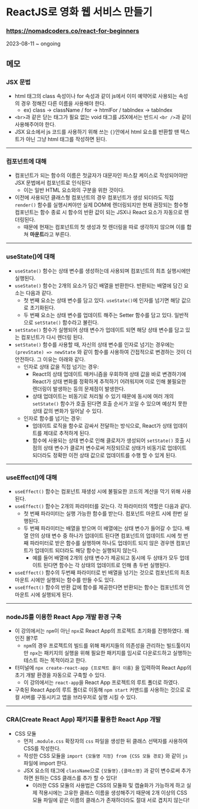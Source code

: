 # ReactJS로 영화 웹 서비스 만들기
### https://nomadcoders.co/react-for-beginners

2023-08-11 ~ ongoing

## 메모
### JSX 문법
* html 태그의 class 속성이나 for 속성과 같이 js에서 이미 예약어로 사용되는 속성의 경우 정해진 다른 이름을 사용해야 한다.
    + ex) class -> className / for -> htmlFor / tabIndex -> tabIndex
* `<br>`과 같은 닫는 태그가 필요 없는 void 태그를 JSX에서는 반드시 `<br />`과 같이 사용해주어야 한다.
* JSX 요소에서 js 코드를 사용하기 위해 쓰는 `{}`안에서 html 요소를 반환할 땐 텍스트가 아닌 그냥 html 태그를 작성하면 된다.
---
### 컴포넌트에 대해
* 컴포넌트가 되는 함수의 이름은 첫글자가 대문자인 파스칼 케이스로 작성되어야만 JSX 문법에서 컴포넌트로 인식된다
    + 이는 일반 HTML 요소와의 구분을 위한 것이다.
* 이전에 사용되던 클래스형 컴포넌트의 경우 컴포넌트가 생성 되더라도 직접 `render()` 함수를 실행시켜야만 실제 DOM에 렌더링되지만 현재 권장되는 함수형 컴포넌트는 함수 종료 시 함수의 반환 값이 되는 JSX나 React 요소가 자동으로 렌더링된다.
    + 때문에 현재는 컴포넌트의 첫 생성과 첫 렌더링을 따로 생각하지 않으며 이를 합쳐 **마운트**라고 부른다.
---
### useState()에 대해
* `useState()` 함수는 상태 변수를 생성하는데 사용되며 컴포넌트의 최초 실행시에만 실행된다.
* `useState()` 함수는 2개의 요소가 담긴 배열을 반환한다. 반환되는 배열에 담긴 요소는 다음과 같다.
    + 첫 번째 요소는 상태 변수를 담고 있다. `useState()`에 인자를 넘기면 해당 값으로 초기화된다.
    + 두 번째 요소는 상태 변수를 업데이트 해주는 Setter 함수를 담고 있다. 일반적으로 `setState()` 함수라고 불린다.
* `setState()` 함수가 실행되어 상태 변수가 업데이트 되면 해당 상태 변수를 담고 있는 컴포넌트가 다시 렌더링 된다.
* `setState()` 함수를 사용할 때, 자신의 상태 변수를 인자로 넘기는 경우에는 `(prevState) => newState` 와 같이 함수를 사용하여 간접적으로 변경하는 것이 더 안전하다. 그 이유는 아래와 같다.
    + 인자로 상태 값을 직접 넘기는 경우:
        - React의 상태 업데이트 매커니즘을 우회하여 상태 값을 바로 변경하기에 React가 상태 변화를 정확하게 추적하기 어려워지며 이로 인해 불필요한 렌더링이 발생하는 등의 문제점이 발생한다.
        - 상태 업데이트는 비동기로 처리될 수 있기 때문에 동시에 여러 개의 `setState()` 함수가 호출 된다면 호출 순서가 꼬일 수 있으며 예상치 못한 상태 값의 변화가 일어날 수 있다.
    + 인자로 함수를 넘기는 경우:
        - 업데이트 로직을 함수로 감싸서 전달하는 방식으로, React가 상태 업데이트를 제대로 추적하게 된다.
        - 함수에 사용되는 상태 변수로 인해 클로저가 생성되어 `setState()` 호출 시점의 상태 변수가 클로저 변수로써 저장되므로 상태가 비동기로 업데이트 되더라도 정확한 이전 상태 값으로 업데이트를 수행 할 수 있게 된다.
---
### useEffect()에 대해
* `useEffect()` 함수는 컴포넌트 재생성 시에 불필요한 코드의 계산을 막기 위해 사용된다.
* `useEffect()` 함수는 2개의 파라미터를 갖는다. 각 파라미터의 역할은 다음과 같다.
    + 첫 번째 파라미터는 실행 가능한 함수를 받는다. 컴포넌트 마운트 시에 한번 실행된다.
    + 두 번째 파라미터는 배열을 받으며 이 배열에는 상태 변수가 들어갈 수 있다. 배열 안의 상태 변수 중 하나가 업데이트 된다면 컴포넌트의 업데이트 시에 첫 번째 파라미터로 받은 함수를 실행하며 하나도 업데이트 되지 않은 경우엔 컴포넌트가 업데이트 되더라도 해당 함수는 실행되지 않는다.
        - 예를 들어 배열에 2개의 상태 변수가 제공되고 동시에 두 상태가 모두 업데이트 된다면 함수는 각 상태의 업데이트로 인해 총 두번 실행된다.
* `useEffect()` 함수의 두번째 파라미터로 빈 배열을 넘기는 것으로 컴포넌트의 최초 마운트 시에만 실행되는 함수를 만들 수도 있다.
* `useEffect()` 함수의 반환 값에 함수를 제공한다면 반환되는 함수는 컴포넌트의 언마운트 시에 실행되게 된다.
---
### nodeJS를 이용한 React App 개발 환경 구축
* 이 강의에서는 `npm`이 아닌 `npx`로 React App의 프로젝트 초기화를 진행하였다. 왜인진 몰?루
    + `npm`의 경우 프로젝트의 빌드를 위해 패키지들의 의존성을 관리하는 빌드툴이지만 `npx`는 패키지의 실행을 위해 필요한 패키지를 임시로 다운로드하고 실행하는 테스트 하는 목적이라고 한다.
* 터미널에 `npx create-react-app {프로젝트 폴더 이름}` 을 입력하여 React App의 초기 개발 환경을 자동으로 구축할 수 있다.
    + 이 강의에서는 `react-app`을 React App 프로젝트의 루트 폴더로 하였다.
* 구축된 React App의 루트 폴더로 이동해 `npm start` 커맨드를 사용하는 것으로 로컬 서버를 구동시키고 앱을 브라우저로 실행 시킬 수 있다.
---
### CRA(Create React App) 패키지를 활용한 React App 개발
* CSS 모듈
    + 먼저 `.module.css` 확장자의 `css` 파일을 생성한 뒤 클래스 선택자를 사용하여 CSS를 작성한다.
    + 작성한 CSS 모듈을 `import {모듈명 지정} from {CSS 모듈 경로}` 와 같이 `js` 파일에 import 한다.
    + JSX 요소의 태그에 `className`으로 `{모듈명}.{클래스명}` 과 같이 변수로써 추가하면 원하는 CSS 클래스를 추가 할 수 있다!
        - 이러한 CSS 모듈의 사용법은 CSS의 모듈화 및 캡슐화가 가능하게 하고 실제 적용시에는 고유한 클래스 이름을 생성해주기 때문에 2개 이상의 CSS 모듈 파일에 같은 이름의 클래스가 존재하더라도 절대 서로 겹치지 않는다!